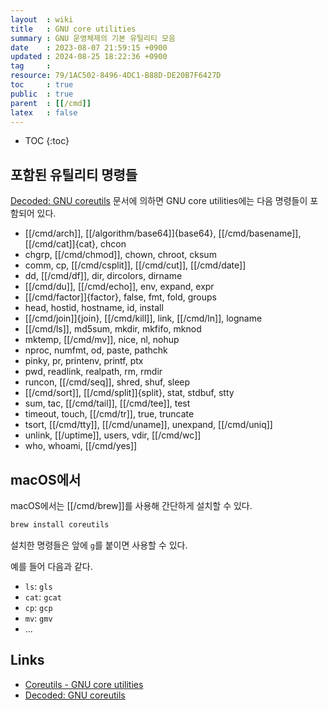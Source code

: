 ```yaml
---
layout  : wiki
title   : GNU core utilities
summary : GNU 운영체제의 기본 유틸리티 모음
date    : 2023-08-07 21:59:15 +0900
updated : 2024-08-25 18:22:36 +0900
tag     : 
resource: 79/1AC502-8496-4DC1-B88D-DE20B7F6427D
toc     : true
public  : true
parent  : [[/cmd]]
latex   : false
---
```

* TOC
{:toc}

## 포함된 유틸리티 명령들

[Decoded: GNU coreutils](https://www.maizure.org/projects/decoded-gnu-coreutils/ ) 문서에 의하면 GNU core utilities에는 다음 명령들이 포함되어 있다.

- [[/cmd/arch]], [[/algorithm/base64]]{base64}, [[/cmd/basename]], [[/cmd/cat]]{cat}, chcon
- chgrp, [[/cmd/chmod]], chown, chroot, cksum
- comm, cp, [[/cmd/csplit]], [[/cmd/cut]], [[/cmd/date]]
- dd, [[/cmd/df]], dir, dircolors, dirname
- [[/cmd/du]], [[/cmd/echo]], env, expand, expr
- [[/cmd/factor]]{factor}, false, fmt, fold, groups
- head, hostid, hostname, id, install
- [[/cmd/join]]{join}, [[/cmd/kill]], link, [[/cmd/ln]], logname
- [[/cmd/ls]], md5sum, mkdir, mkfifo, mknod
- mktemp, [[/cmd/mv]], nice, nl, nohup
- nproc, numfmt, od, paste, pathchk
- pinky, pr, printenv, printf, ptx
- pwd, readlink, realpath, rm, rmdir
- runcon, [[/cmd/seq]], shred, shuf, sleep
- [[/cmd/sort]], [[/cmd/split]]{split}, stat, stdbuf, stty
- sum, tac, [[/cmd/tail]], [[/cmd/tee]], test
- timeout, touch, [[/cmd/tr]], true, truncate
- tsort, [[/cmd/tty]], [[/cmd/uname]], unexpand, [[/cmd/uniq]]
- unlink, [[/uptime]], users, vdir, [[/cmd/wc]]
- who, whoami, [[/cmd/yes]]

## macOS에서

macOS에서는 [[/cmd/brew]]를 사용해 간단하게 설치할 수 있다.

```bash
brew install coreutils
```

설치한 명령들은 앞에 `g`를 붙이면 사용할 수 있다.

예를 들어 다음과 같다.

- `ls`: `gls`
- `cat`: `gcat`
- `cp`: `gcp`
- `mv`: `gmv`
- ...

## Links

- [Coreutils - GNU core utilities]( https://www.gnu.org/software/coreutils/ )
- [Decoded: GNU coreutils]( https://www.maizure.org/projects/decoded-gnu-coreutils/ )

